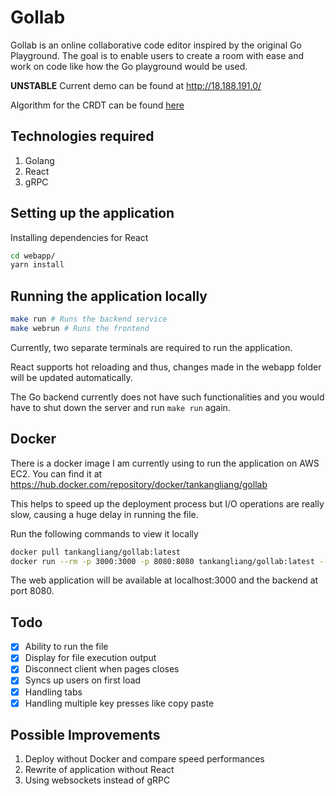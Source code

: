 # Gollab

Gollab is an online collaborative code editor inspired by the original Go Playground. The goal is to enable users to create a room with ease and work on code like how the Go playground would be used.

**UNSTABLE** Current demo can be found at http://18.188.191.0/

Algorithm for the CRDT can be found [here](https://hal.archives-ouvertes.fr/hal-01552799/document)

## Technologies required

1. Golang
2. React
3. gRPC

## Setting up the application

Installing dependencies for React

```bash
cd webapp/
yarn install
```

## Running the application locally

```bash
make run # Runs the backend service
make webrun # Runs the frontend
```

Currently, two separate terminals are required to run the application.

React supports hot reloading and thus, changes made in the webapp folder will be updated automatically.

The Go backend currently does not have such functionalities and you would have to shut down the server and run `make run` again.

## Docker

There is a docker image I am currently using to run the application on AWS EC2. You can find it at https://hub.docker.com/repository/docker/tankangliang/gollab

This helps to speed up the deployment process but I/O operations are really slow, causing a huge delay in running the file.

Run the following commands to view it locally

```bash
docker pull tankangliang/gollab:latest
docker run --rm -p 3000:3000 -p 8080:8080 tankangliang/gollab:latest --app=3000
```

The web application will be available at localhost:3000 and the backend at port 8080.

## Todo

- [x] Ability to run the file
- [x] Display for file execution output
- [x] Disconnect client when pages closes
- [x] Syncs up users on first load
- [x] Handling tabs
- [x] Handling multiple key presses like copy paste

## Possible Improvements

1. Deploy without Docker and compare speed performances
2. Rewrite of application without React
3. Using websockets instead of gRPC
